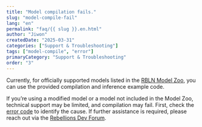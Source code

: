 ```yaml
---
title: "Model compilation fails."
slug: "model-compile-fail"
lang: "en"
permalink: "faq/{{ slug }}.en.html"
author: "Jiwon"
createdDate: "2025-03-31"
categories: ["Support & Troubleshooting"]
tags: ["model-compile", "error"]
primaryCategory: "Support & Troubleshooting"
order: "3"
---
```

Currently, for officially supported models listed in the <a href="https://github.com/rebellions-sw/rbln-model-zoo" class="underline" target="_blank">RBLN Model Zoo</a>, you can use the provided compilation and inference example code.

If you’re using a modified model or a model not included in the Model Zoo, technical support may be limited, and compilation may fail.
First, check the <a href="https://docs.rbln.ai/en/misc/error_code.html" class="underline" target="_blank">error code</a> to identify the cause. If further assistance is required, please reach out via the <a href="discuss.rebellions.ai" class="underline" target="_blank">Rebellions Dev Forum</a>.